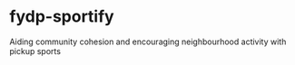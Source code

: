 # fydp-sportify
Aiding community cohesion and encouraging neighbourhood activity with pickup sports
